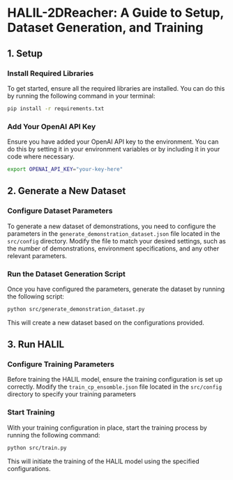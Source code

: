 # HALIL-2DReacher: A Guide to Setup, Dataset Generation, and Training

## 1. Setup

### Install Required Libraries
To get started, ensure all the required libraries are installed. You can do this by running the following command in your terminal:

```bash
pip install -r requirements.txt
```

### Add Your OpenAI API Key
Ensure you have added your OpenAI API key to the environment. You can do this by setting it in your environment variables or by including it in your code where necessary. 

```bash
export OPENAI_API_KEY="your-key-here"
```

## 2. Generate a New Dataset

### Configure Dataset Parameters
To generate a new dataset of demonstrations, you need to configure the parameters in the `generate_demonstration_dataset.json` file located in the `src/config` directory. Modify the file to match your desired settings, such as the number of demonstrations, environment specifications, and any other relevant parameters.

### Run the Dataset Generation Script
Once you have configured the parameters, generate the dataset by running the following script:

```bash
python src/generate_demonstration_dataset.py
```

This will create a new dataset based on the configurations provided.

## 3. Run HALIL

### Configure Training Parameters
Before training the HALIL model, ensure the training configuration is set up correctly. Modify the `train_cp_ensomble.json` file located in the `src/config` directory to specify your training parameters
### Start Training
With your training configuration in place, start the training process by running the following command:

```bash
python src/train.py
```

This will initiate the training of the HALIL model using the specified configurations.
```
